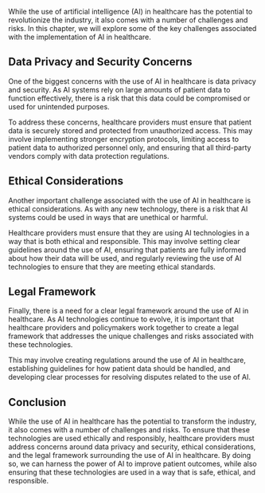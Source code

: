 
While the use of artificial intelligence (AI) in healthcare has the potential to revolutionize the industry, it also comes with a number of challenges and risks. In this chapter, we will explore some of the key challenges associated with the implementation of AI in healthcare.

Data Privacy and Security Concerns
----------------------------------

One of the biggest concerns with the use of AI in healthcare is data privacy and security. As AI systems rely on large amounts of patient data to function effectively, there is a risk that this data could be compromised or used for unintended purposes.

To address these concerns, healthcare providers must ensure that patient data is securely stored and protected from unauthorized access. This may involve implementing stronger encryption protocols, limiting access to patient data to authorized personnel only, and ensuring that all third-party vendors comply with data protection regulations.

Ethical Considerations
----------------------

Another important challenge associated with the use of AI in healthcare is ethical considerations. As with any new technology, there is a risk that AI systems could be used in ways that are unethical or harmful.

Healthcare providers must ensure that they are using AI technologies in a way that is both ethical and responsible. This may involve setting clear guidelines around the use of AI, ensuring that patients are fully informed about how their data will be used, and regularly reviewing the use of AI technologies to ensure that they are meeting ethical standards.

Legal Framework
---------------

Finally, there is a need for a clear legal framework around the use of AI in healthcare. As AI technologies continue to evolve, it is important that healthcare providers and policymakers work together to create a legal framework that addresses the unique challenges and risks associated with these technologies.

This may involve creating regulations around the use of AI in healthcare, establishing guidelines for how patient data should be handled, and developing clear processes for resolving disputes related to the use of AI.

Conclusion
----------

While the use of AI in healthcare has the potential to transform the industry, it also comes with a number of challenges and risks. To ensure that these technologies are used ethically and responsibly, healthcare providers must address concerns around data privacy and security, ethical considerations, and the legal framework surrounding the use of AI in healthcare. By doing so, we can harness the power of AI to improve patient outcomes, while also ensuring that these technologies are used in a way that is safe, ethical, and responsible.
